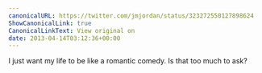 ```yaml
---
canonicalURL: https://twitter.com/jmjordan/status/323272550127898624
ShowCanonicalLink: true
CanonicalLinkText: View original on
date: 2013-04-14T03:12:36+00:00
---
```

I just want my life to be like a romantic comedy. Is that too much to ask?